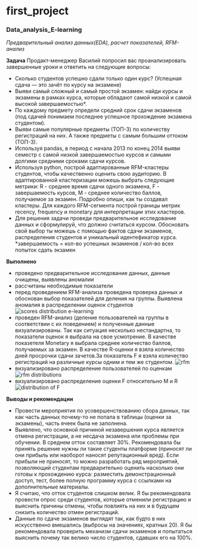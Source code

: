 # first_project
### Data_analysis_E-learning
*Предварительный анализ данных(EDA), расчет показателей, RFM-анализ*

**Задача**
Продакт-менеджер Василий попросил вас проанализировать завершенные уроки и ответить на следующие вопросы:
 - Сколько студентов успешно сдали только один курс? (Успешная сдача — это зачёт по курсу на экзамене)
 - Выяви самый сложный и самый простой экзамен: найди курсы и экзамены в рамках курса, которые обладают самой низкой и самой высокой завершаемостью*.
 - По каждому предмету определи средний срок сдачи экзаменов (под сдачей понимаем последнее успешное прохождение экзамена студентом).
 - Выяви самые популярные предметы (ТОП-3) по количеству регистраций на них. А также предметы с самым большим оттоком (ТОП-3).
 - Используя pandas, в период с начала 2013 по конец 2014 выяви семестр с самой низкой завершаемостью курсов и самыми долгими средними сроками сдачи курсов.
 - Используя python, построй адаптированные RFM-кластеры студентов, чтобы качественно оценить свою аудиторию. В адаптированной кластеризации можешь выбрать следующие метрики: R - среднее время сдачи одного экзамена, F - завершаемость курсов, M - среднее количество баллов, получаемое за экзамен. Подробно опиши, как ты создавал кластеры. Для каждого RFM-сегмента построй границы метрик recency, frequency и monetary для интерпретации этих кластеров.
 - Для решения задачи проведи предварительное исследование данных и сформулируй, что должно считаться курсом. Обосновать свой выбор ты можешь с помощью фактов сдачи экзаменов, распределения студентов и уникальный идентефикатор курса. *завершаемость = кол-во успешных экзаменов / кол-во всех попыток сдать экзамен

**Выполнено**
- проведено предварительное исследование данных, данные очищены, выявлены аномалии
- рассчитаны необходимые показатели
- перед проведением RFM-анализа проведена проверка данных и обоснован выбор показателей для деления на группы. Выявлена аномалия в распределении оценок студентов
![scores distribution e-learning](https://user-images.githubusercontent.com/128238543/236151070-507cd3e9-ba65-48b4-b45b-39408b5e7962.png)
- проведен RFM-анализ (деление пользователей на группы в соответствии с их поведением) и полученные данные визуализированы. Так как ситуация несколько нестандартна, то показатели оценок я выбрала на свое усмотрение. В качестве показетеля Monetary я выбрала среднее количество баллов, получаемых за экзамен. В качестве R-оценки я взяла количество дней просрочки сдачи зачетов.За показатель F я взяла количество регистраций на различные курсы одним и тем же студентом. 
![rfm](https://user-images.githubusercontent.com/128238543/236152049-00e5024c-5b2f-4fd3-b8c4-fb042aa5d907.png)
 - визуализировано распределение пользователей по оценкам
![rfm distributions](https://user-images.githubusercontent.com/128238543/236152294-ed554b5e-e3b3-4c5f-9c8d-26afb2f36c0d.png)
 - визуализировано распределение оценки F относительно M и R
![distribution of F](https://user-images.githubusercontent.com/128238543/236152553-d8fce0ec-6f3e-4b58-be6d-0fe35e8a17a0.png)

**Выводы и рекомендации**

 - Провести мероприятия по усовершенствованию сбора данных, так как часть данных почему-то не попала в таблицы (оценки за экзамены), часть ячеек была не заполнена.
 - Выявлено, что основной причиной незавершения курса является отмена регистрации, а не несдача экзамена или проблемы при обучении. В среднем отток составляет 30%. Рекомендовала бы принять решение нужны ли такие студенты платформе (приносят ли они прибыль или наоборот наносят репутационный вред). Если прибыли не приносят, то можно разработать ряд мероприятий, позволяющий студентам предварительно оценить насколько они готовы к прохождению курса: разместить демонстрационный доступ, тест, более полную программу курса с ссылками на дополнительные материалы.
 - Я считаю, что отток студентов слишком велик. Я бы рекомендовала провести опрос среди студентов, которые отменили регистрацию и выяснить причины отмены, чтобы повлиять на них и в будущем снизить количество отмен регистраций.
 - Данные по сдаче экзаменов выглядят так, как будто в них искусственно вмешались (выбросы на значениях, кратных 20). Я бы рекомендовала проверить механизм сдачи экзаменов и попытаться выяснить почему так велико число студентов, сдавших его на 100%.
